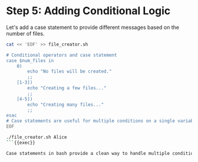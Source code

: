 # Step 5: Adding Conditional Logic

Let's add a case statement to provide different messages based on the number of files.

```bash
cat << 'EOF' >> file_creator.sh

# Conditional operators and case statement
case $num_files in
    0)
        echo "No files will be created."
        ;;
    [1-3])
        echo "Creating a few files..."
        ;;
    [4-5])
        echo "Creating many files..."
        ;;
esac
# Case statements are useful for multiple conditions on a single variable
EOF

./file_creator.sh Alice
```{{exec}}

Case statements in bash provide a clean way to handle multiple conditions for a single variable. They're often more readable than complex if-else structures for certain types of conditional logic.
